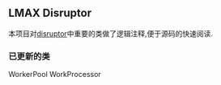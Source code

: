 ## LMAX Disruptor

本项目对[disruptor](https://github.com/LMAX-Exchange/disruptor)中重要的类做了逻辑注释,便于源码的快速阅读.

### 已更新的类
WorkerPool
WorkProcessor